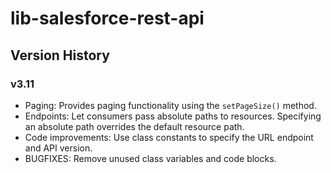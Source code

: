 
# lib-salesforce-rest-api

## Version History
### v3.11 
* Paging: Provides paging functionality using the <code>setPageSize()</code> method.
* Endpoints: Let consumers pass absolute paths to resources.  Specifying an absolute path overrides the default resource path.
* Code improvements: Use class constants to specify the URL endpoint and API version.
* BUGFIXES: Remove unused class variables and code blocks.